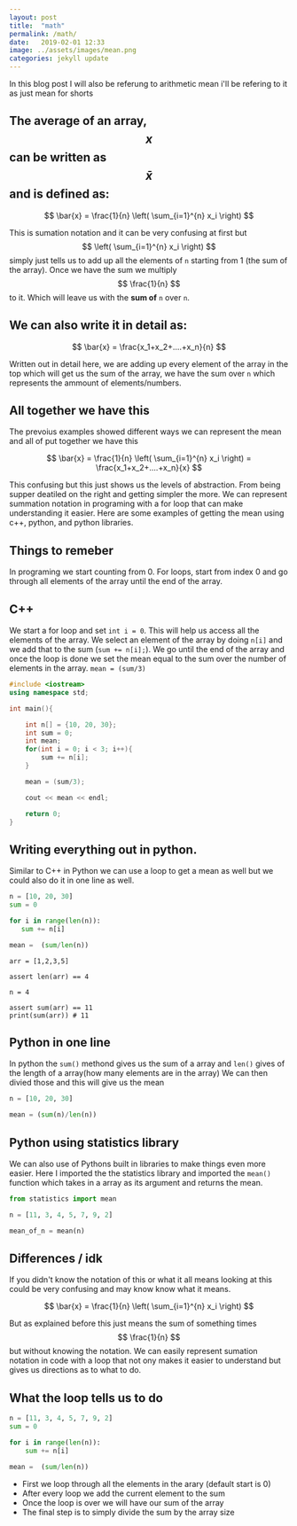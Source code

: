 ```yaml
---
layout: post
title:  "math"
permalink: /math/
date:   2019-02-01 12:33
image: ../assets/images/mean.png
categories: jekyll update
---
```




<!-- In this blogpost I will be talking about about  -->


In this blog post I will also be referung to arithmetic mean i'll be refering to it as just mean for shorts

## The average of an array, $$ x $$ can be written as $$ \bar{x} $$ and is defined as: 

$$ \bar{x} = \frac{1}{n} \left( \sum_{i=1}^{n} x_i \right) $$ 

This is sumation notation and it can be very confusing at first but $$  \left( \sum_{i=1}^{n} x_i \right)  $$ simply just tells us to
add up all the elements of `n` starting from 1 (the sum of the array). Once we have the sum we multiply
$$ \frac{1}{n} $$ to it.  Which will leave us with the **sum of** `n` over `n`. 

## We can also write it in detail as:

$$ \bar{x} = \frac{x_1+x_2+....+x_n}{n} $$

Written out in detail here, we are adding up every element of the array in the top which will get us the sum of the array,
we have the sum over `n` which represents the ammount of elements/numbers. 


## All together we have this
The prevoius examples showed different ways we can represent the mean and all of put together we have this

$$ \bar{x} = \frac{1}{n} \left( \sum_{i=1}^{n} x_i \right) = \frac{x_1+x_2+....+x_n}{x} $$

This confusing but this just shows us the levels of abstraction. From being supper deatiled on the right and getting simpler 
the more. We can represent summation notation in programing with a for loop that can make understanding it easier. Here are 
some examples of getting the mean using c++, python, and python libraries. 


## Things to remeber
In programing we start counting from 0. 
For loops, start from index 0 and go through all elements of the array until the end of the array.


## C++ 
We start a for loop and set `int i = 0`. This will help us access all the elements of the array. We select an element of the
array by doing `n[i]` and we add that to the sum (`sum += n[i];`). We go until the end of the array and once the loop is done
we set the mean equal to the sum over the number of elements in the array. `mean = (sum/3)`

~~~cpp
#include <iostream>
using namespace std;

int main(){

    int n[] = {10, 20, 30};
    int sum = 0;
    int mean;
    for(int i = 0; i < 3; i++){
        sum += n[i];
    }

    mean = (sum/3);

    cout << mean << endl;

    return 0;
}
~~~


## Writing everything out in python.
Similar to C++ in Python we can use a loop to get a mean as well but we could also do it in one line as well. 

 ~~~python
n = [10, 20, 30]
sum = 0

for i in range(len(n)):
    sum += n[i]

mean =  (sum/len(n))
 ~~~




~~~
arr = [1,2,3,5]

assert len(arr) == 4

n = 4

assert sum(arr) == 11
print(sum(arr)) # 11
~~~

## Python in one line
In python the `sum()` methond gives us the sum of a array and `len()` gives of the length of a array(how many elements are in the array)
We can then divied those and this will give us the mean

 ~~~python
n = [10, 20, 30]

mean = (sum(n)/len(n))

 ~~~


## Python using statistics library
We can also use of Pythons built in libraries to make things even more easier. Here I imported the the statistics library and imported the `mean()`
function which takes in a array as its argument and returns the mean. 

 ~~~python
from statistics import mean 

n = [11, 3, 4, 5, 7, 9, 2]

mean_of_n = mean(n)
 ~~~


## Differences / idk

If you didn't know the notation of this or what it all means looking at this could be very confusing and may know know 
what it means. 

$$ \bar{x} = \frac{1}{n} \left( \sum_{i=1}^{n} x_i \right) $$ 

But as explained before this just means the sum of something times $$ \frac{1}{n} $$ but without knowing the notation. 
We can easily represent sumation notation in code with a loop that not ony makes it easier to understand but gives us
directions as to what to do. 

## What the loop tells us to do

~~~python
n = [11, 3, 4, 5, 7, 9, 2] 
sum = 0

for i in range(len(n)):
    sum += n[i]

mean =  (sum/len(n))
~~~

* First we loop through all the elements in the arary (default start is 0)
* After every loop we add the current element to the sum
* Once the loop is over we will have our sum of the array
* The final step is to simply divide the sum by the array size






